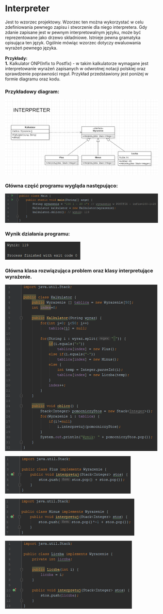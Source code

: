 # Interpreter

Jest to wzorzec projektowy. Wzorzec ten można wykorzystać w celu zdefiniowania pewnego zapisu i stworzenie dla niego interpretera. Gdy zdanie zapisane jest w pewnym interpretowalnym języku, może być reprezentowane jako drzewo składniowe. Istnieje pewna gramatyka opisująca ten język. Ogólnie mówiąc wzorzec dotyczy ewaluowania wyrażeń pewnego języka. </br> </br>
**Przykłady:**
</br>
**1.** Kalkulator ONP(Infix to Postfix) - w takim kalkulatorze wymagane jest interpretowanie wyrażeń zapisanych w odwrotnej notacji polskiej oraz sprawdzenie poprawności reguł. Przykład przedstawiony jest poniżej w formie diagramu oraz kodu.

### Przykładowy diagram:
<p align="center">
 <img src="https://github.com/JakubMakaruk/UMCS/blob/master/23%20DAYS%20CHALLANGE%20WZORCOWY/Interpreter/zdj/diagram.png" alt="zdj">
</p>

### Główna część programu wygląda następująco:
<p align="left">
 <img src="https://github.com/JakubMakaruk/UMCS/blob/master/23%20DAYS%20CHALLANGE%20WZORCOWY/Interpreter/zdj/main1.png" alt="zdj">
</p>

### Wynik działania programu:
<p align="left">
 <img src="https://github.com/JakubMakaruk/UMCS/blob/master/23%20DAYS%20CHALLANGE%20WZORCOWY/Interpreter/zdj/main2.png" alt="zdj">
</p>

### Główna klasa rozwiązująca problem oraz klasy interpretujące wyrażenie.
<p align="left">
 <img src="https://github.com/JakubMakaruk/UMCS/blob/master/23%20DAYS%20CHALLANGE%20WZORCOWY/Interpreter/zdj/main3.png" alt="zdj">
<p align="left">
 <img src="https://github.com/JakubMakaruk/UMCS/blob/master/23%20DAYS%20CHALLANGE%20WZORCOWY/Interpreter/zdj/interpreter1.png" alt="zdj">
</p>
<p align="left">
 <img src="https://github.com/JakubMakaruk/UMCS/blob/master/23%20DAYS%20CHALLANGE%20WZORCOWY/Interpreter/zdj/interpreter2.png" alt="zdj">
</p>
<p align="left">
 <img src="https://github.com/JakubMakaruk/UMCS/blob/master/23%20DAYS%20CHALLANGE%20WZORCOWY/Interpreter/zdj/interpreter3.png" alt="zdj">
</p>
